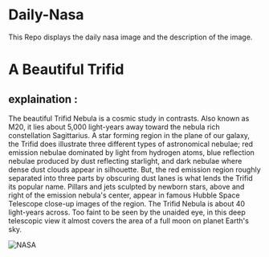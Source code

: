 # Daily-Nasa

This Repo displays the daily nasa image and the description of the image.

<!--NASA-->
# A Beautiful Trifid
## explaination :

The beautiful Trifid Nebula is a cosmic study in contrasts. Also known as M20, it lies about 5,000 light-years away toward the nebula rich constellation Sagittarius. A star forming region in the plane of our galaxy, the Trifid does illustrate three different types of astronomical nebulae; red emission nebulae dominated by light from hydrogen atoms, blue reflection nebulae produced by dust reflecting starlight, and dark nebulae where dense dust clouds appear in silhouette. But, the red emission region roughly separated into three parts by obscuring dust lanes is what lends the Trifid its popular name. Pillars and jets sculpted by newborn stars, above and right of the emission nebula's center, appear in famous Hubble Space Telescope close-up images of the region. The Trifid Nebula is about 40 light-years across. Too faint to be seen by the unaided eye, in this deep telescopic view it almost covers the area of a full moon on planet Earth's sky.

![NASA](https://apod.nasa.gov/apod/image/2507/Trifid1024.jpg)
<!--/NASA-->